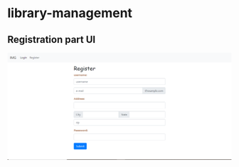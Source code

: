 # library-management
## Registration part UI
![](https://github.com/jobinvarghese18/library-management/blob/master/Capture.PNG)
